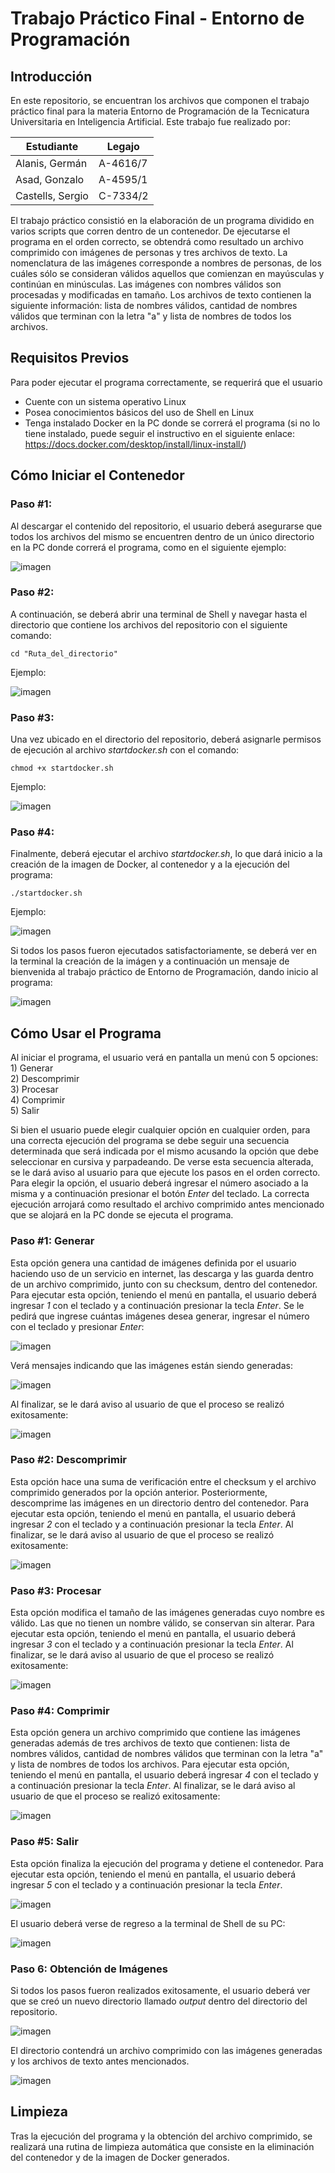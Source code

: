 # Trabajo Práctico Final - Entorno de Programación

## Introducción
En este repositorio, se encuentran los archivos que componen el trabajo práctico final para la materia Entorno de Programación de la Tecnicatura Universitaria en Inteligencia Artificial. Este trabajo fue realizado por:

| Estudiante | Legajo |
| ----- | --- |
|Alanis, Germán | A-4616/7 |
|Asad, Gonzalo | A-4595/1 |
|Castells, Sergio | C-7334/2 |

El trabajo práctico consistió en la elaboración de un programa dividido en varios scripts que corren dentro de un contenedor. De ejecutarse el programa en el orden correcto, se obtendrá como resultado un archivo comprimido con imágenes de personas y tres archivos de texto.
La nomenclatura de las imágenes corresponde a nombres de personas, de los cuáles sólo se consideran válidos aquellos que comienzan en mayúsculas y continúan en minúsculas. Las imágenes con nombres válidos son procesadas y modificadas en tamaño. Los archivos de texto contienen la siguiente información: lista de nombres válidos, cantidad de nombres válidos que terminan con la letra "a" y lista de nombres de todos los archivos.

## Requisitos Previos
Para poder ejecutar el programa correctamente, se requerirá que el usuario
- Cuente con un sistema operativo Linux
- Posea conocimientos básicos del uso de Shell en Linux
- Tenga instalado Docker en la PC donde se correrá el programa (si no lo tiene instalado, puede seguir el instructivo en el siguiente enlace: https://docs.docker.com/desktop/install/linux-install/)

## Cómo Iniciar el Contenedor
### Paso #1:
Al descargar el contenido del repositorio, el usuario deberá asegurarse que todos los archivos del mismo se encuentren dentro de un único directorio en la PC donde correrá el programa, como en el siguiente ejemplo:

![imagen](https://github.com/Xaznog/TP_EdP_2023/assets/101712284/3b3a74c0-2eb5-4b54-903d-5b03e7cb7e31)

### Paso #2:
A continuación, se deberá abrir una terminal de Shell y navegar hasta el directorio que contiene los archivos del repositorio con el siguiente comando:

```shell
cd "Ruta_del_directorio"
```

Ejemplo:

![imagen](https://github.com/Xaznog/TP_EdP_2023/assets/101712284/01de8b3b-685e-460a-b8b6-512b46b576d7)

### Paso #3:
Una vez ubicado en el directorio del repositorio, deberá asignarle permisos de ejecución al archivo _startdocker.sh_ con el comando:

```shell
chmod +x startdocker.sh
```

Ejemplo:

![imagen](https://github.com/Xaznog/TP_EdP_2023/assets/101712284/66c69dc7-8b86-43b9-a7de-a4ad7cb1c2fe)

### Paso #4:
Finalmente, deberá ejecutar el archivo _startdocker.sh_, lo que dará inicio a la creación de la imagen de Docker, al contenedor y a la ejecución del programa:

```shell
./startdocker.sh
```

Ejemplo:

![imagen](https://github.com/Xaznog/TP_EdP_2023/assets/101712284/6b9b20d1-bba4-4a12-8fbf-b3d719a682df)

Si todos los pasos fueron ejecutados satisfactoriamente, se deberá ver en la terminal la creación de la imágen y a continuación un mensaje de bienvenida al trabajo práctico de Entorno de Programación, dando inicio al programa:

![imagen](https://github.com/Xaznog/TP_EdP_2023/assets/101712284/1705ea6a-d86e-4857-a040-5c32dbb5c7c0)

## Cómo Usar el Programa
Al iniciar el programa, el usuario verá en pantalla un menú con 5 opciones: \
1\) Generar \
2\) Descomprimir \
3\) Procesar \
4\) Comprimir \
5\) Salir 

Si bien el usuario puede elegir cualquier opción en cualquier orden, para una correcta ejecución del programa se debe seguir una secuencia determinada que será indicada por el mismo acusando la opción que debe seleccionar en cursiva y parpadeando. De verse esta secuencia alterada, se le dará aviso al usuario para que ejecute los pasos en el orden correcto. Para elegir la opción, el usuario deberá ingresar el número asociado a la misma y a continuación presionar el botón _Enter_ del teclado.
La correcta ejecución arrojará como resultado el archivo comprimido antes mencionado que se alojará en la PC donde se ejecuta el programa.

### Paso #1: Generar
Esta opción genera una cantidad de imágenes definida por el usuario haciendo uso de un servicio en internet, las descarga y las guarda dentro de un archivo comprimido, junto con su checksum, dentro del contenedor.
Para ejecutar esta opción, teniendo el menú en pantalla, el usuario deberá ingresar _1_ con el teclado y a continuación presionar la tecla _Enter_. Se le pedirá que ingrese cuántas imágenes desea generar, ingresar el número con el teclado y presionar _Enter_:

![imagen](https://github.com/Xaznog/TP_EdP_2023/assets/101712284/a31c040b-7666-48df-be55-8b970bfd5abb)

Verá mensajes indicando que las imágenes están siendo generadas:

![imagen](https://github.com/Xaznog/TP_EdP_2023/assets/101712284/9c53700f-4f26-4499-af95-a984ce3b6ff6)

Al finalizar, se le dará aviso al usuario de que el proceso se realizó exitosamente:

![imagen](https://github.com/Xaznog/TP_EdP_2023/assets/101712284/dde5fe06-5b80-4852-bff3-6daf20c54a63)

### Paso #2: Descomprimir
Esta opción hace una suma de verificación entre el checksum y el archivo comprimido generados por la opción anterior. Posteriormente, descomprime las imágenes en un directorio dentro del contenedor.
Para ejecutar esta opción, teniendo el menú en pantalla, el usuario deberá ingresar _2_ con el teclado y a continuación presionar la tecla _Enter_. Al finalizar, se le dará aviso al usuario de que el proceso se realizó exitosamente:

![imagen](https://github.com/Xaznog/TP_EdP_2023/assets/101712284/87be09e9-f42d-4312-a784-fa12cff33da9)

### Paso #3: Procesar
Esta opción modifica el tamaño de las imágenes generadas cuyo nombre es válido. Las que no tienen un nombre válido, se conservan sin alterar.
Para ejecutar esta opción, teniendo el menú en pantalla, el usuario deberá ingresar _3_ con el teclado y a continuación presionar la tecla _Enter_. Al finalizar, se le dará aviso al usuario de que el proceso se realizó exitosamente:

![imagen](https://github.com/Xaznog/TP_EdP_2023/assets/101712284/f5e053c8-5ef2-44c4-bf4d-6cf62dccb0ee)

### Paso #4: Comprimir
Esta opción genera un archivo comprimido que contiene las imágenes generadas además de tres archivos de texto que contienen: lista de nombres válidos, cantidad de nombres válidos que terminan con la letra "a" y lista de nombres de todos los archivos.
Para ejecutar esta opción, teniendo el menú en pantalla, el usuario deberá ingresar _4_ con el teclado y a continuación presionar la tecla _Enter_. Al finalizar, se le dará aviso al usuario de que el proceso se realizó exitosamente:

![imagen](https://github.com/Xaznog/TP_EdP_2023/assets/101712284/5da8e494-ac54-4e21-bee6-95469c36a4cd)

### Paso #5: Salir
Esta opción finaliza la ejecución del programa y detiene el contenedor.
Para ejecutar esta opción, teniendo el menú en pantalla, el usuario deberá ingresar _5_ con el teclado y a continuación presionar la tecla _Enter_.

![imagen](https://github.com/Xaznog/TP_EdP_2023/assets/101712284/ba95ed68-4a9c-4d77-8e1e-e959ffb44eca)

El usuario deberá verse de regreso a la terminal de Shell de su PC:

![imagen](https://github.com/Xaznog/TP_EdP_2023/assets/101712284/43b19790-c560-4a61-a165-8666647fbebd)

### Paso 6: Obtención de Imágenes
Si todos los pasos fueron realizados exitosamente, el usuario deberá ver que se creó un nuevo directorio llamado _output_ dentro del directorio del repositorio.

![imagen](https://github.com/Xaznog/TP_EdP_2023/assets/101712284/09c59f89-1163-40f2-a2bf-d26793a47056)

El directorio contendrá un archivo comprimido con las imágenes generadas y los archivos de texto antes mencionados.

![imagen](https://github.com/Xaznog/TP_EdP_2023/assets/101712284/ffec9b65-78e1-43b8-b0c2-ddaa23f67bcc)

## Limpieza
Tras la ejecución del programa y la obtención del archivo comprimido, se realizará una rutina de limpieza automática que consiste en la eliminación del contenedor y de la imagen de Docker generados. 
